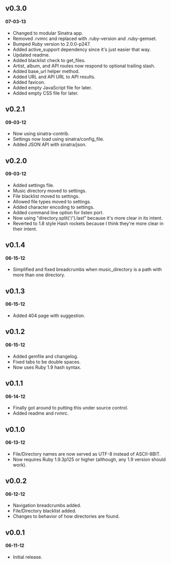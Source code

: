 ## v0.3.0
#### 07-03-13

* Changed to modular Sinatra app.
* Removed .rvmrc and replaced with .ruby-version and .ruby-gemset.
* Bumped Ruby version to 2.0.0-p247.
* Added active_support dependency since it's just easier that way.
* Updated readme.
* Added blacklist check to get_files.
* Artist, album, and API routes now respond to optional trailing slash.
* Added base_url helper method.
* Added URL and API URL to API results.
* Added favicon.
* Added empty JavaScript file for later.
* Added empty CSS file for later.

## v0.2.1
#### 09-03-12

* Now using sinatra-contrib.
* Settings now load using sinatra/config_file.
* Added JSON API with sinatra/json.

## v0.2.0
#### 09-03-12

* Added settings file.
* Music directory moved to settings.
* File blacklist moved to settings.
* Allowed file types moved to settings.
* Added character encoding to settings.
* Added command line option for listen port.
* Now using "directory.split('/').last" because it's more clear in its intent.
* Reverted to 1.8 style Hash rockets because I think they're more clear in their intent.

## v0.1.4
#### 06-15-12

* Simplified and fixed breadcrumbs when music_directory is a path with more than one directory.

## v0.1.3
#### 06-15-12

* Added 404 page with suggestion.

## v0.1.2
#### 06-15-12

* Added gemfile and changelog.
* Fixed tabs to be double spaces.
* Now uses Ruby 1.9 hash syntax.

## v0.1.1
#### 06-14-12

* Finally got around to putting this under source control.
* Added readme and rvmrc.

## v0.1.0
#### 06-13-12

* File/Directory names are now served as UTF-8 instead of ASCII-8BIT.
* Now requires Ruby 1.9.3p125 or higher (although, any 1.9 version should work).

## v0.0.2
#### 06-12-12

* Navigation breadcrumbs added.
* File/Directory blacklist added.
* Changes to behavior of how directories are found.

## v0.0.1
#### 06-11-12

* Initial release.
